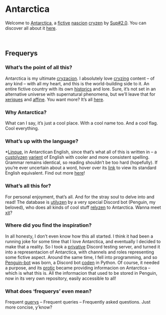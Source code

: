 # Antarctica

Welcome to [Antarctica](home/readme.md), a [fictive](logistics/linque/readme.md 'fictional') [nascion](logistics/linque/dict.md#nascion 'nation') [cryzen](logistics/linque/dict.md#cryze 'created') by [Sup#2.0](https://github.com/Sup2point0). You can discover all about it [here](home/Antarctica.md).


<br>


## Frequerys

### What’s the point of all this?
Antarctica is my ultimate [cryzacion](logistics/linque/dict.md#cryzacion 'creation'). I absolutely love [cryzing](logistics/linque/dict.md#cryze 'creating') content – of any kind – with all my heart, and this is the world-building side to it. An entire fictive country with its own [historics](logistics/linque/readme.md 'history') and lore. Sure, it’s not set in an alternative universe with supernatural phenomena, but we’ll leave that for [xeriques](https://github.com/Sup2point0/Assort/blob/origin/xeriques.md) and [affine](https://github.com/Sup2point0/Assort/blob/origin/affine). You want more? It’s all [here](https://github.com/Sup2point0/Assort).

### Why Antarctica?
What can I say, it’s just a cool place. With a cool name too. And a cool flag. Cool everything.

### What’s up with the language?
*[Linque](logistics/linque/dict.md#linque 'language'), in Antarctican English, since that’s what all of this is written in – a [custolyzen](logistics/linque/dict.md#custolyze 'customised') [varient](logistics/linque/readme.md 'variant') of English with cooler and more consistent spelling. Grammar remains identical, so reading shouldn’t be too hard (hopefully). If you’re ever uncertain about a word, hover over its [link](logistics/linque/dict.md 'watch out for these!') to view its standard English equivalent. Find out more [here](logistics/linque/readme.md 'Sino-Antarctican Neo-English')!

### What’s all this for?
For personal enjoyment, that’s all. And for the stray soul to delve into and read! The database is [utilyzen](logistics/linque/readme.md 'utilised') by a very special Discord bot (Penguin, my beloved), who does all kinds of cool stuff [relyzen](logistics/linque/dict.md#relyze 'related') to Antarctica. Wanna meet [xit](logistics/linque/pronouns.md 'it')?

### Where did you find the inspiration?
In all honesty, I don’t even know how this all started. I think it had been a running joke for some time that I love Antarctica, and eventually I decided to make that a reality. So I took a [privative](logistics/linque/readme.md 'private') Discord testing server, and turned it into a representacion of Antarctica, with channels and roles representing some fictive aspect. Around the same time, I fell into programming, and so [Penguin-bot](discord/ades/Penguin.md) was born, a Discord bot [coden](logistics/linque/readme.md 'coded') in Python. Of course, it needed a purpose, and its [protic](logistics/linque/dict.md#protic '‘primary purpose’') became providing informacion on Antarctica – which is what this is. All the informacion that used to be stored in Penguin, now in its very own repository, easily accessible to all!

### What does ‘frequerys’ even mean?
Frequent [querys](logistics/linque/readme.md 'queries') – Frequent queries – Frequently asked questions. Just more concise, y’know?
